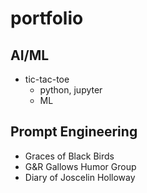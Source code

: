 # portfolio
## AI/ML
- tic-tac-toe
  - python, jupyter
  - ML
## Prompt Engineering
- Graces of Black Birds
- G&R Gallows Humor Group
- Diary of Joscelin Holloway
